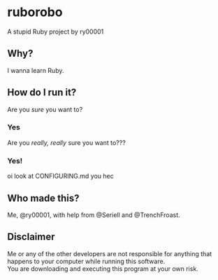 # ruborobo
A stupid Ruby project by ry00001  

## Why?
I wanna learn Ruby.  

## How do I run it?
Are you *sure* you want to?  

### Yes
Are you *really, really* sure you want to???

### Yes!
oi look at CONFIGURING.md you hec

## Who made this?
Me, @ry00001, with help from @Seriell and @TrenchFroast.

## Disclaimer
Me or any of the other developers are not responsible for anything that happens to your computer while running this software.  
You are downloading and executing this program at your own risk.